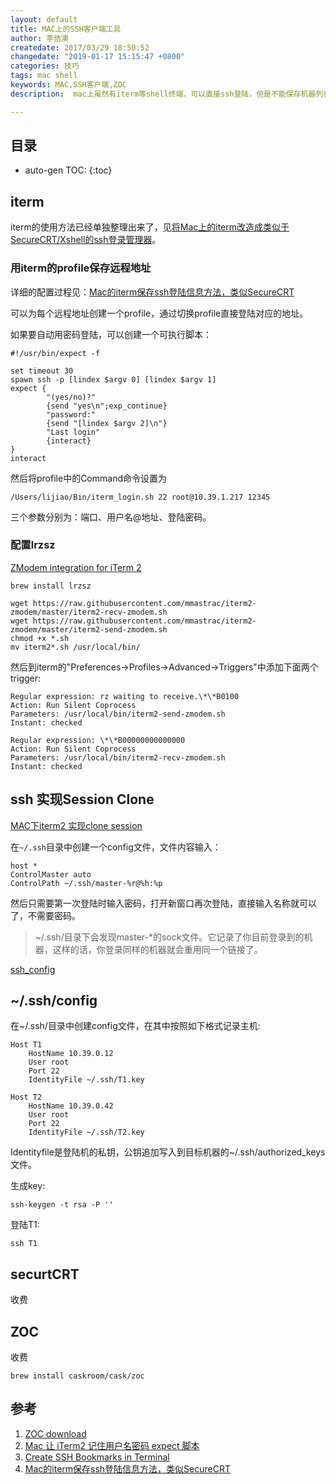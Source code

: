 ```yaml
---
layout: default
title: MAC上的SSH客户端工具
author: 李佶澳
createdate: 2017/03/29 18:50:52
changedate: "2019-01-17 15:15:47 +0800"
categories: 技巧
tags: mac shell
keywords: MAC,SSH客户端,ZOC
description:  mac上虽然有iterm等shell终端，可以直接ssh登陆，但是不能保存机器列表和密码，每次输入IP，比较烦。可以使用ZOC

---
```


## 目录
* auto-gen TOC:
{:toc}

## iterm

iterm的使用方法已经单独整理出来了，见[将Mac上的iterm改造成类似于SecureCRT/Xshell的ssh登录管理器](https://www.lijiaocn.com/技巧/2019/01/17/mac-iterm-convert-securecrt.html)。


### 用iterm的profile保存远程地址

详细的配置过程见：[Mac的iterm保存ssh登陆信息方法，类似SecureCRT][4]

可以为每个远程地址创建一个profile，通过切换profile直接登陆对应的地址。

如果要自动用密码登陆，可以创建一个可执行脚本：

	#!/usr/bin/expect -f
	
	set timeout 30
	spawn ssh -p [lindex $argv 0] [lindex $argv 1]
	expect {
	        "(yes/no)?"
	        {send "yes\n";exp_continue}
	        "password:"
	        {send "[lindex $argv 2]\n"}
	        "Last login"
	        {interact}
	}
	interact

然后将profile中的Command命令设置为

	/Users/lijiao/Bin/iterm_login.sh 22 root@10.39.1.217 12345

三个参数分别为：端口、用户名@地址、登陆密码。

### 配置lrzsz

[ZModem integration for iTerm 2](https://github.com/mmastrac/iterm2-zmodem)

	brew install lrzsz

	wget https://raw.githubusercontent.com/mmastrac/iterm2-zmodem/master/iterm2-recv-zmodem.sh
	wget https://raw.githubusercontent.com/mmastrac/iterm2-zmodem/master/iterm2-send-zmodem.sh
	chmod +x *.sh
	mv iterm2*.sh /usr/local/bin/

然后到iterm的"Preferences->Profiles->Advanced->Triggers"中添加下面两个trigger:

    Regular expression: rz waiting to receive.\*\*B0100
    Action: Run Silent Coprocess
    Parameters: /usr/local/bin/iterm2-send-zmodem.sh
    Instant: checked

    Regular expression: \*\*B00000000000000
    Action: Run Silent Coprocess
    Parameters: /usr/local/bin/iterm2-recv-zmodem.sh
    Instant: checked

## ssh 实现Session Clone

[MAC下iterm2 实现clone session](https://blog.csdn.net/xusensen/article/details/72785592)

在`~/.ssh`目录中创建一个config文件，文件内容输入：

	host *
	ControlMaster auto
	ControlPath ~/.ssh/master-%r@%h:%p

然后只需要第一次登陆时输入密码，打开新窗口再次登陆，直接输入名称就可以了，不需要密码。

> ~/.ssh/目录下会发现master-*的sock文件。它记录了你目前登录到的机器，这样的话，你登录同样的机器就会重用同一个链接了。

[ssh_config](https://linux.die.net/man/5/ssh_config)

## ~/.ssh/config

在~/.ssh/目录中创建config文件，在其中按照如下格式记录主机:

	Host T1
	    HostName 10.39.0.12
	    User root
	    Port 22
	    IdentityFile ~/.ssh/T1.key
	
	Host T2
	    HostName 10.39.0.42
	    User root
	    Port 22
	    IdentityFile ~/.ssh/T2.key

Identityfile是登陆机的私钥，公钥追加写入到目标机器的~/.ssh/authorized_keys文件。

生成key:

	ssh-keygen -t rsa -P ''

登陆T1:

	ssh T1

## securtCRT 

收费

## ZOC 

收费

	brew install caskroom/cask/zoc

## 参考

1. [ZOC download][1]
2. [Mac 让 iTerm2 记住用户名密码 expect 脚本][2]
3. [Create SSH Bookmarks in Terminal][3]
4. [Mac的iterm保存ssh登陆信息方法，类似SecureCRT][4]

[1]: http://www.emtec.com/download.html "ZOC download"
[2]: http://blog.csdn.net/fenglailea/article/details/50895867 "Mac 让 iTerm2 记住用户名密码 expect 脚本"
[3]: http://osxdaily.com/2012/06/03/create-ssh-bookmarks-in-terminal-for-mac-os-x/ "Create SSH Bookmarks in Terminal"
[4]: https://jingyan.baidu.com/article/af9f5a2d72b16143140a459b.html  "Mac的iterm保存ssh登陆信息方法，类似SecureCRT"
